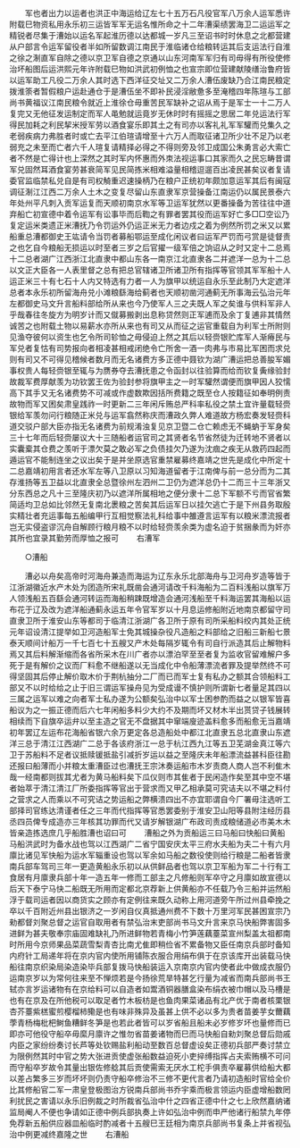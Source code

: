 <!-- { "loadSidebar": true } -->
　　军也者出力以运者也洪正中海运给辽左七十五万石凡役官军八万余人运军悉许附载巳物资私用永乐初三运皆军军无运名惟所命之十二年漕渠绩罢海卫二运运军之精锐者尽集于漕始以运名军起淮历德以达都城一岁凡三至诏书时时休息之北都营建从户部言令运军留役者半如所留数调江南民于淮临诸仓给粮转运其后支运法行自淮之徐之淛直军自除之德以京卫军自德之京通以山东河南军军归有司毋得有所役使修治坏船图后运洪熙元年许附载巳物如洪武初例恤之也宣宗即位营建献陵缮治鲁府皆以运军助工凡役二万余人其时选下西洋征交址又二万余人漕伍废缺乃合江南民粮定拨淮筡者暂假粮户运赴通仓于是漕伍坐不即补民浸淫敝惫多至淹稽四年陈瑄与工部尚书黄福议江南民粮令就近上淮徐仓毋重苦民军缺补之诏从焉于是军士一十二万人复完又无他征发运制定而军人黾勉就运竟岁无休时时有摇摇之思居二年兑运法行军得民加耗之利民挈米授军劳以酒食宴乐即其土之有司亦以客礼礼军军驩而兑集久之老弱疾病力弗胜者时或亡去平江伯瑄请增至十六万人而取征诸卫所少壮不足乃以老弱充之未至而亡者六千人瑄复请精择必得之不得则旁及邻卫成国公朱勇言必大索亡者不然是亡得计也上深然之其时军内怀惠而外朿法视运事口其家而久之民忘畴昔谓军兑固然耳酒食宴劳甚衰简军见民简拣米相难溢量相稽逗遛百出凌民甚矣议者复请委官监临禁私兑自是有司权觭重迟速操柄乃在粮户正统初年颇加意运军其后有闽寇调征淛江江西二万余人土木之变复尽留山东直隶军京营操备江南运仍以属民景泰六年处州平凡刺入贡军运复而天顺初南京水军等卫运军犹然以更番操备为苦往往中道弃船亡初宣德中着令运军有讼事毕而后鞫之有罪者罢其役而运军好亡多□□空讼乃复定运米类遗正米漕抚乃令罚运外仍运正米无力者边戍之着为例然所罚之米又以累船重总漕都御史王竑请令当罚者募船鄂运至成化闲议者曰运军严罚而弓赏是徒督责之也乞自今粮船无损运以时至者三岁之后官擢一级军倍之饷诏从之时又定十二总焉十二总者湖广江西浙江北直隶中都山东各一南京江北直隶各二并遮洋一总为十二总以文正大臣各一人表里督之总有把总官辖诸卫所诸卫所有指挥等官领其军军船十人运正米三十有七石十人内又特选有力者一人为旗甲以统运自永乐至此制乃大定遮洋总者本永乐初所留海舟兑小滩粮繇海给蓟者也天顺初凿河通蓟无所事海云弘治元年左都御史马文升言船料部给所从来也今乃使军人三之夫既人军之矣谁与供料军非人乎哉春往冬旋方为明岁计而又僦募搬剥出息称贷然则正军逋而及余丁复逋非其情然诚苦之也附载土物以易薪水亦所从来也有司又从而征之运官重载自为利军士所附则见渔夺彼何以资生也乞令所司轸恤之毋侵迫上然之其后以轻赍银贮库军人渐瘠民与军兑者复怙有司势报向者相凌甚相戒闭绝令亡所舍一酒一肉弗与市易比军困而求兑则有司又不可得见稽候者数月而无名诸费方多正德中聂钦为湖广漕运把总善朘军媚事权贵人每轻赍银至辄与为赝券夺去漕抚患之令函封以往验算而给而钦复夤缘验封故裁军费厚献羡为功钦罢王佐为验封参将旗甲主之一时军驩然谓便而旗甲因人狡懦高下其手又无名诸费势不可减或作虚数欺因括所费籍之既至仓人按籍征如奉明例责故物而军又困矣肃皇践祚一时更新二三年闲斥贿总严科率私役之禁土宜许量载轻赍银给军羡勿问行粮随正米兑与运军翕然称庆而漕政久弊人难道故方杨宏奏发轻赍科道交驳户部大臣亦指无名诸费为前规淆浊复见京卫暨二仓亡赖虑无不蝇蚋于军身矣三十七年而后轻赍屡议大十三随船者运官司之其贤者名节省然徒为迁转地不贤者以实囊槖其仓费之羡听于漂欠莫之敢必军之负债挂欠乃遂为沈痼之疾无从救药四起而遁运官不能制连坐之议出矣于是并坐原选官重禁雇募终嘉靖之世先是成化中所定十二总嘉靖初用言者还水军左等八卫原以习知海道留者于江南俾与前一总分而为二其存淮扬等五卫益以北直隶全总暨徐州左泗州二卫仍为遮洋总仍十二而三十三年浙又分东西总之凡十三至隆庆初乃以遮洋所属相地之便分隶十二总下军额不亏而官省繁简适均卫总如比邻然无复南北褁粮之苦矣其后运军日以挂欠逃亡于是下州县务取殷实精壮者充运事每五船编甲行互相觉察法礼科给事中雒遵言运军有以粮米漂流报者岂无实侵盗谬沉舟自解顾行粮月粮不以时给轻赍羡余类为虚名迫于贫捆彖而为奸亦其所也宜录其勤劳而厚恤之报可 
　　右漕军 

　　○漕船 

　　漕必以舟矣高帝时河海舟兼造而海运为辽东永乐北部海舟与卫河舟岁造等皆于江浙湖徽近水产木处为团造所宋礼既凿会通河请改千料海船为二百料浅船以旗军万人领浅船五百繇会通河转运而海船稍踈既增造会通河浅船至千料海运罢其海船以运布花于辽及改为遮洋船通蓟永运五年令官军岁以十月息运修船附近地南京都留守司直隶卫所于淮安山东等都司于临清江浙湖广各卫所于原有司所采船料绞内其处正统元年诏设清江提举如卫河造船军士免其城操杂役凡造船之料部给之旧船三新船七景泰天顺间计船万一千七百七十五艘又产木处每隔岁辄令有司自行派造其后止解物料焉又其后料解渐缩而各省所采木在川广者亦以漂泊罕至至者复为监收官留难解户多死于是有解价之议而厂料愈不继船遂以无当成化中令船薄漂流者罪及提举然终不可得坚固其后停止解价取木价于荆杭抽分二厂而已而军士复有私办之额其合领船料工部又不以时给给之止于旧三谓运军操舟见为受成谩不慎护则所谓新七者量足其四以三属之运军以难之向者军士私办遂为公额矣弘治中以军士困参酌而益之以银军皆喜船议为之一振正德而后六七年闲船多料少大约不及期而坏又材木半出贳贷子钱展转相续而下自旗卒运弁以至主造之官无不盘据其中窜端廋迹盖料愈多而船愈无当嘉靖初年罢辽左运布花海船省银六余万更定各总造船处中都江北直隶五总北直隶山东遮洋三总于清江江西湖广二总于各该府浙江一总于杭江西九江等五卫芜湖金真江等六卫于苏船料不足者议抵赎锾抵盐引减折岁运以益之至隆庆未年船漂流益甚科臣往勘还报曰船薄而小并粮太重漕臣过也漕抚王宗沐奏运船市木岁责商人商人岂不利隹木哉一经南都则拔其尤者为黄马船料矣下瓜仪则市其隹者于民闲造作矣至其中空不堪者始萃于清江清江厂所委指挥等官出于营求而又甲乙相承莫可究诘夫以不堪之料付之营求之人而乘以不可究诘之势运船之弊横溃四出不亦宜耶谓自今厂署毋注选听工部择司官练达清谨者任之三年而代指挥等官悉罢委别于淮安卫山阳等县附注经历县丞四员俾专成造亦三年核其功罪而代又请岁解银湖广布政司责成粮储道必市美木木皆亲造拣选庶几乎船胜漕也诏曰可 
　　漕船之外为贡船运三曰马船曰快船曰黄船马船洪武时为备水战也驾以江西湖广二省宁国安庆太平三府水夫船为夫二十有六月廪比诸见军快船为运水军辎重设也驾以军余如马船之数役使则给行粮是二船者皆隶南兵部车驾司三年一更造黄船永乐初以从供鲜品者也驾以京卫军船为军二十行有工食居有月廪隶兵部十年一造五年一修而工部主之凡修船则军卒守之月廪如故宣德以后天下泰宁马快二船既无所用而定都北京荐新上供黄船亦不任载乃令三船并运然船浮于载司运者因以商货实之顾亦有定例往来既久动称上用河道旁午所过州县牵挽之卒以千百附近州县出银济之一岁闲自仪真抵通州费不下数十万里河军民甚困宣宗乃勑都督刘聚总督之运官自取用者有禁弘治末吏部尚书马文升言来京马快船弊害固多进鲜为甚夫敬奉宗庙固难缺礼乃所进鲜物若青梅小竹笋莲藕薹菜宣州梨盖太祖都南时所用今京师果品菜蔬雪梨青杏比南尤隹即稍俭省不累备物又臣任南京兵部时备知内府针工局递年将在京内官内使所用铺陈衣服合用绢布俱于在京该库开出装载马快船往南京织染局染造染毕兵部复拨马快船装运入京南京内官内使者此中做成衣服仍运南京岁以为常何往来至不惮烦若是今扬徐荒旱特甚乞行量为减省而南兵部尚书王轼亦言岁运诸物有在京给料可以自造者如鬻酒铜器膳盒染布绢衣被巾帽以及马槽是也有在京及在所他税可以取足者竹木板枋是也鱼肉果菜诸品有北产优于南者核栗银杏芥薹紫榚蜜煎樱榴柿鳓是也有味非殊异及虽甚上供不必以多为贵者苗姜芋女薾藕荸青杨梅枇杷鲥鱼糟鲜冬笋是也若此者皆可以岁省船且船未必岁修岁坏也量修而已即亦可他役守船卒毋縻月廪许之惟勿省苗姜诸物而巳而马快船自勑刘聚总督后勋戚内臣之家纷纷奏讨长芦等处钦赐盐利船动至数百总督虚设矣正德初兵部严奏讨禁立为限例然其时中官之势大张进贡使虚张船数益迫死小吏捽缚指挥占夫索贿横不可问而守船卒岁故令其量出银佐修艌其后贡使需索无厌水工柁手俱责卒雇募供给船大都以差占繁多三岁而坏坏则仍责守船卒修治不三修不更代言者乃请初造船时官给全价比其修船官二军一肃皇登极图治方锐南兵部尚书乔宇乘而极言领运内臣虚增船数罔利扰民之害请以永乐旧例裁之时所裁省弘治中什之四省正德中什之七上欣然嘉纳诸监局阉人不便也争请如正德中例兵部执奏上许如弘治中例而申严他诸行船禁九年停免荐新五船供应器皿船临时酌减者十五艘巳王廷相为南京兵部尚书复条上并省视弘治中例更减终嘉隆之世 
　　右漕船 

